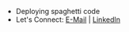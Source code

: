 -  Deploying spaghetti code 
-  Let's Connect: [E-Mail](mailto:jatinnirwan572@protonmail.com) | [LinkedIn](https://www.linkedin.com/in/jatin-nirwan/)
